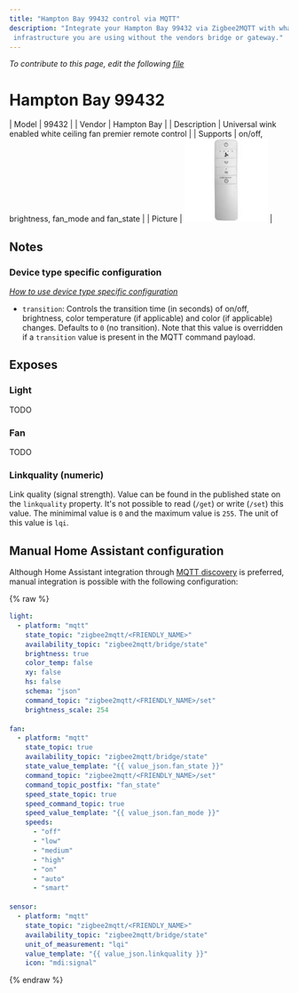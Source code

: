 ```yaml
---
title: "Hampton Bay 99432 control via MQTT"
description: "Integrate your Hampton Bay 99432 via Zigbee2MQTT with whatever smart home
 infrastructure you are using without the vendors bridge or gateway."
---
```


*To contribute to this page, edit the following
[file](https://github.com/Koenkk/zigbee2mqtt.io/blob/master/docs/devices/99432.md)*

# Hampton Bay 99432

| Model | 99432  |
| Vendor  | Hampton Bay  |
| Description | Universal wink enabled white ceiling fan premier remote control |
| Supports | on/off, brightness, fan_mode and fan_state |
| Picture | ![Hampton Bay 99432](../images/devices/99432.jpg) |

## Notes

### Device type specific configuration
*[How to use device type specific configuration](../information/configuration.md)*

* `transition`: Controls the transition time (in seconds) of on/off, brightness,
color temperature (if applicable) and color (if applicable) changes. Defaults to `0` (no transition).
Note that this value is overridden if a `transition` value is present in the MQTT command payload.



## Exposes
### Light 
TODO

### Fan 
TODO

### Linkquality (numeric)
Link quality (signal strength).
Value can be found in the published state on the `linkquality` property.
It's not possible to read (`/get`) or write (`/set`) this value.
The minimimal value is `0` and the maximum value is `255`.
The unit of this value is `lqi`.

## Manual Home Assistant configuration
Although Home Assistant integration through [MQTT discovery](../integration/home_assistant) is preferred,
manual integration is possible with the following configuration:


{% raw %}
```yaml
light:
  - platform: "mqtt"
    state_topic: "zigbee2mqtt/<FRIENDLY_NAME>"
    availability_topic: "zigbee2mqtt/bridge/state"
    brightness: true
    color_temp: false
    xy: false
    hs: false
    schema: "json"
    command_topic: "zigbee2mqtt/<FRIENDLY_NAME>/set"
    brightness_scale: 254

fan:
  - platform: "mqtt"
    state_topic: true
    availability_topic: "zigbee2mqtt/bridge/state"
    state_value_template: "{{ value_json.fan_state }}"
    command_topic: "zigbee2mqtt/<FRIENDLY_NAME>/set"
    command_topic_postfix: "fan_state"
    speed_state_topic: true
    speed_command_topic: true
    speed_value_template: "{{ value_json.fan_mode }}"
    speeds: 
      - "off"
      - "low"
      - "medium"
      - "high"
      - "on"
      - "auto"
      - "smart"

sensor:
  - platform: "mqtt"
    state_topic: "zigbee2mqtt/<FRIENDLY_NAME>"
    availability_topic: "zigbee2mqtt/bridge/state"
    unit_of_measurement: "lqi"
    value_template: "{{ value_json.linkquality }}"
    icon: "mdi:signal"
```
{% endraw %}


